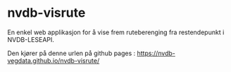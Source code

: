 # nvdb-visrute

En enkel web applikasjon for å vise frem ruteberenging fra restendepunkt i NVDB-LESEAPI.

Den kjører på denne urlen på github pages :  https://nvdb-vegdata.github.io/nvdb-visrute/

